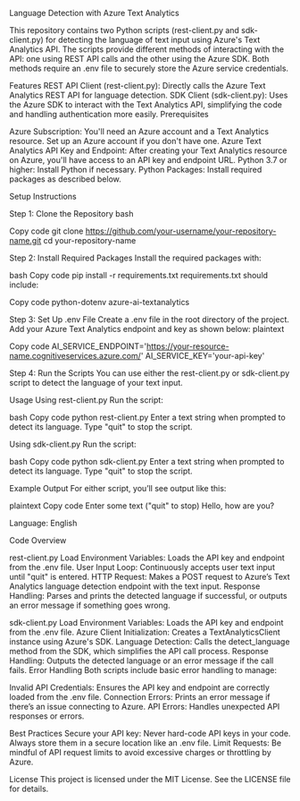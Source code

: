 Language Detection with Azure Text Analytics

This repository contains two Python scripts (rest-client.py and sdk-client.py) for detecting the language of text input using Azure's Text Analytics API. The scripts provide different methods of interacting with the API: one using REST API calls and the other using the Azure SDK. Both methods require an .env file to securely store the Azure service credentials.

Features
REST API Client (rest-client.py): Directly calls the Azure Text Analytics REST API for language detection.
SDK Client (sdk-client.py): Uses the Azure SDK to interact with the Text Analytics API, simplifying the code and handling authentication more easily.
Prerequisites

Azure Subscription: You'll need an Azure account and a Text Analytics resource. Set up an Azure account if you don't have one.
Azure Text Analytics API Key and Endpoint: After creating your Text Analytics resource on Azure, you'll have access to an API key and endpoint URL.
Python 3.7 or higher: Install Python if necessary.
Python Packages: Install required packages as described below.

Setup Instructions

Step 1: Clone the Repository
bash

Copy code
git clone https://github.com/your-username/your-repository-name.git
cd your-repository-name

Step 2: Install Required Packages
Install the required packages with:

bash
Copy code
pip install -r requirements.txt
requirements.txt should include:

Copy code
python-dotenv
azure-ai-textanalytics

Step 3: Set Up .env File
Create a .env file in the root directory of the project.
Add your Azure Text Analytics endpoint and key as shown below:
plaintext

Copy code
AI_SERVICE_ENDPOINT='https://your-resource-name.cognitiveservices.azure.com/'
AI_SERVICE_KEY='your-api-key'

Step 4: Run the Scripts
You can use either the rest-client.py or sdk-client.py script to detect the language of your text input.

Usage
Using rest-client.py
Run the script:

bash
Copy code
python rest-client.py
Enter a text string when prompted to detect its language. Type "quit" to stop the script.

Using sdk-client.py
Run the script:

bash
Copy code
python sdk-client.py
Enter a text string when prompted to detect its language. Type "quit" to stop the script.

Example Output
For either script, you’ll see output like this:

plaintext
Copy code
Enter some text ("quit" to stop)
Hello, how are you?

Language: English

Code Overview

rest-client.py
Load Environment Variables: Loads the API key and endpoint from the .env file.
User Input Loop: Continuously accepts user text input until "quit" is entered.
HTTP Request: Makes a POST request to Azure’s Text Analytics language detection endpoint with the text input.
Response Handling: Parses and prints the detected language if successful, or outputs an error message if something goes wrong.

sdk-client.py
Load Environment Variables: Loads the API key and endpoint from the .env file.
Azure Client Initialization: Creates a TextAnalyticsClient instance using Azure's SDK.
Language Detection: Calls the detect_language method from the SDK, which simplifies the API call process.
Response Handling: Outputs the detected language or an error message if the call fails.
Error Handling
Both scripts include basic error handling to manage:

Invalid API Credentials: Ensures the API key and endpoint are correctly loaded from the .env file.
Connection Errors: Prints an error message if there’s an issue connecting to Azure.
API Errors: Handles unexpected API responses or errors.

Best Practices
Secure your API key: Never hard-code API keys in your code. Always store them in a secure location like an .env file.
Limit Requests: Be mindful of API request limits to avoid excessive charges or throttling by Azure.

License
This project is licensed under the MIT License. See the LICENSE file for details.

